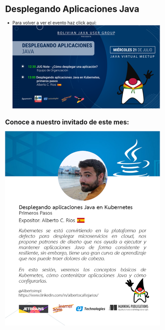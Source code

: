 # Desplegando Aplicaciones Java

- Para volver a ver el evento haz click aquí:
  [![IMAGE](img/invite2021July.png)](https://www.youtube.com/watch?v=kSlwy_aRqqA&t=298s)

## Conoce a nuestro invitado de este mes:
  
  ![About Hugo](img/about_alberto.jpg)
